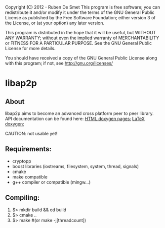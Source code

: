 Copyright (C)
2012 - Ruben De Smet
This program is free software; you can redistribute it and/or
modify it under the terms of the GNU General Public License
as published by the Free Software Foundation; either version 3
of the License, or (at your option) any later version.

This program is distributed in the hope that it will be useful,
but WITHOUT ANY WARRANTY; without even the implied warranty of
MERCHANTABILITY or FITNESS FOR A PARTICULAR PURPOSE.  See the
GNU General Public License for more details.

You should have received a copy of the GNU General Public License
along with this program; if not, see <http://gnu.org/licenses/>

# libap2p

## About

libap2p aims to become an advanced cross platform peer to peer library.
API documentation can be found here:
[HTML doxygen pages:](http://rubdos.github.com/libap2p/doxygen_html)
[LaTeX doxygen:](http://rubdos.github.com/libap2p/doxygen_latex)

CAUTION: not usable yet!

## Requirements:
* cryptopp
* boost libraries (iostreams, filesystem, system, thread, signals)
* cmake
* make compatible
* g++ compiler or compatible (mingw...)
## Compiling:
1. $> mkdir build && cd build
2. $> cmake ..
3. $> make #(or make -j[threadcount])
